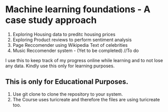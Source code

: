 # Machine learning foundations - A case study approach
1. Exploring Housing data to preditc housing prices
2. Exploring Product reviews to perform sentiment analysis
3. Page Reccomender using Wikipedia Text of celebrities
4. Music Reccomender system - (Yet to be completed) //To do

I use this to keep track of my progress online while learning and to not lose any data.
Kindly use this only for learning purposes.

## This is only for Educational Purposes.

1. Use git clone to clone the repository to your system.
2. The Course uses turicreate and therefore the files are using turicreate too.
